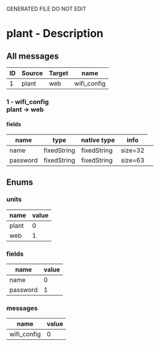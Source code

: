 GENERATED FILE DO NOT EDIT

# plant - Description
## All messages
<table>
<thead>
<tr>
<th>ID</th>
<th>Source</th>
<th>Target</th>
<th>name</th>
</tr>
</thead>
<tbody>
<tr>
<td>1</td>
<td>plant</td>
<td>web</td>
<td>wifi_config</td>
</tr>
</tbody>
</table>

### 1 - wifi_config <br> plant &rarr; web
#### fields
<table>
<thead>
<tr>
<th>name</th>
<th>type</th>
<th>native type</th>
<th>info</th>
</tr>
</thead>
<tbody>
<tr>
<td>name</td>
<td>fixedString</td>
<td>fixedString</td>
<td>size=32<td></tr>
<tr>
<td>password</td>
<td>fixedString</td>
<td>fixedString</td>
<td>size=63<td></tr>
</tbody>
</table>

## Enums
### units
<table>
<thead>
<tr>
<th>name</th>
<th>value</th>
</tr>
</thead>
<tbody>
<tr>
<td>plant</td>
<td>0</td>
</tr>
<tr>
<td>web</td>
<td>1</td>
</tr>
</tbody>
</table>

### fields
<table>
<thead>
<tr>
<th>name</th>
<th>value</th>
</tr>
</thead>
<tbody>
<tr>
<td>name</td>
<td>0</td>
</tr>
<tr>
<td>password</td>
<td>1</td>
</tr>
</tbody>
</table>

### messages
<table>
<thead>
<tr>
<th>name</th>
<th>value</th>
</tr>
</thead>
<tbody>
<tr>
<td>wifi_config</td>
<td>0</td>
</tr>
</tbody>
</table>

